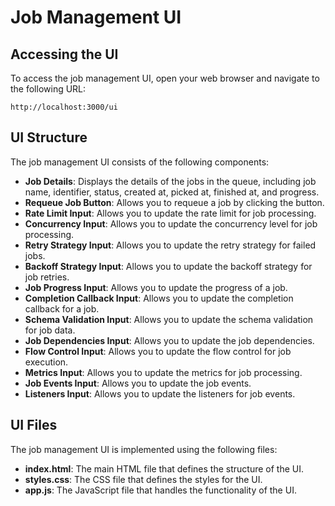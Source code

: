 # Job Management UI

## Accessing the UI

To access the job management UI, open your web browser and navigate to the following URL:

```
http://localhost:3000/ui
```

## UI Structure

The job management UI consists of the following components:

- **Job Details**: Displays the details of the jobs in the queue, including job name, identifier, status, created at, picked at, finished at, and progress.
- **Requeue Job Button**: Allows you to requeue a job by clicking the button.
- **Rate Limit Input**: Allows you to update the rate limit for job processing.
- **Concurrency Input**: Allows you to update the concurrency level for job processing.
- **Retry Strategy Input**: Allows you to update the retry strategy for failed jobs.
- **Backoff Strategy Input**: Allows you to update the backoff strategy for job retries.
- **Job Progress Input**: Allows you to update the progress of a job.
- **Completion Callback Input**: Allows you to update the completion callback for a job.
- **Schema Validation Input**: Allows you to update the schema validation for job data.
- **Job Dependencies Input**: Allows you to update the job dependencies.
- **Flow Control Input**: Allows you to update the flow control for job execution.
- **Metrics Input**: Allows you to update the metrics for job processing.
- **Job Events Input**: Allows you to update the job events.
- **Listeners Input**: Allows you to update the listeners for job events.

## UI Files

The job management UI is implemented using the following files:

- **index.html**: The main HTML file that defines the structure of the UI.
- **styles.css**: The CSS file that defines the styles for the UI.
- **app.js**: The JavaScript file that handles the functionality of the UI.
